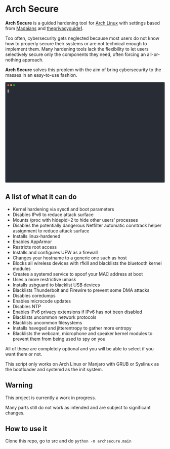 # Arch Secure

**Arch Secure** is a guided hardening tool for [Arch Linux](https://wiki.archlinux.org/index.php/Arch_Linux) with settings based from [Madaians](https://madaidans-insecurities.github.io/guides/linux-hardening.html) and [theprivacyguide1](https://madaidans-insecurities.github.io/guides/linux-hardening.html).

Too often, cybersecurity gets neglected because most users do not know how to properly secure their systems or are not technical enough to implement them. Many hardening tools lack the flexibility to let users selectively secure only the components they need, often forcing an all-or-nothing approach.

**Arch Secure** solves this problem with the aim of bring cybersecurity to the masses in an easy-to-use fashion.

![arch secure demo](demo.svg)


## A list of what it can do

* Kernel hardening via sysctl and boot parameters
* Disables IPv6 to reduce attack surface
* Mounts /proc with hidepid=2 to hide other users' processes
* Disables the potentially dangerous Netfilter automatic conntrack helper assignment to reduce attack surface
* Installs linux-hardened
* Enables AppArmor
* Restricts root access
* Installs and configures UFW as a firewall
* Changes your hostname to a generic one such as host
* Blocks all wireless devices with rfkill and blacklists the bluetooth kernel modules
* Creates a systemd service to spoof your MAC address at boot
* Uses a more restrictive umask
* Installs usbguard to blacklist USB devices
* Blacklists Thunderbolt and Firewire to prevent some DMA attacks
* Disables coredumps
* Enables microcode updates
* Disables NTP
* Enables IPv6 privacy extensions if IPv6 has not been disabled
* Blacklists uncommon network protocols
* Blacklists uncommon filesystems
* Installs haveged and jitterentropy to gather more entropy
* Blacklists the webcam, microphone and speaker kernel modules to prevent them from being used to spy on you

All of these are completely optional and you will be able to select if you want them or not.

This script only works on Arch Linux or Manjaro with GRUB or Syslinux as the bootloader and systemd as the init system.

## Warning

This project is currently a work in progress.

Many parts still do not work as intended and are subject to significant changes.


## How to use it

Clone this repo, go to src and do `python -m archsecure.main`
